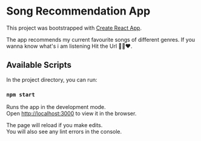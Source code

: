 # Song Recommendation App

This project was bootstrapped with [Create React App](https://github.com/facebook/create-react-app).

The app recommends my current favourite songs of different genres. If you wanna know what's i am listening Hit the Url 🎷🎺❤️.

## Available Scripts

In the project directory, you can run:

### `npm start`

Runs the app in the development mode.\
Open [http://localhost:3000](http://localhost:3000) to view it in the browser.

The page will reload if you make edits.\
You will also see any lint errors in the console.